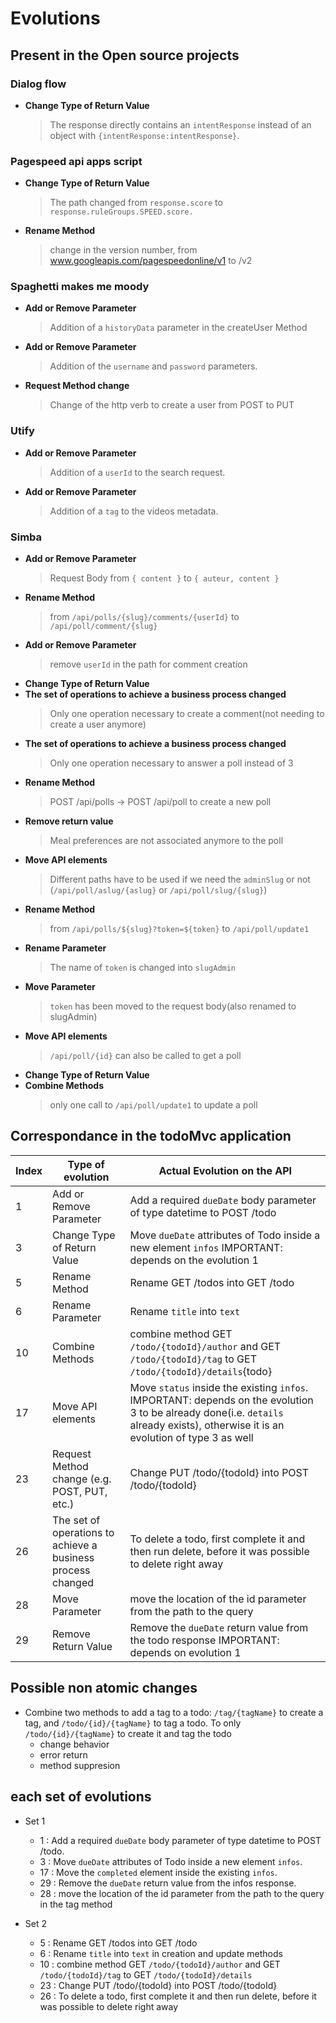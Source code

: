 # Evolutions


## Present in the Open source projects
### Dialog flow
- **Change Type of Return Value**
    >The response directly contains an `intentResponse` instead of an object with `{intentResponse:intentResponse}`.

### Pagespeed api apps script
- **Change Type of Return Value**
    > The path changed from `response.score` to `response.ruleGroups.SPEED.score.`
- **Rename Method**
    > change in the version number, from www.googleapis.com/pagespeedonline/v1 to /v2

### Spaghetti makes me moody
- **Add or Remove Parameter**
    > Addition of a `historyData` parameter in the createUser Method
- **Add or Remove Parameter**
    > Addition of the `username` and `password` parameters.
- **Request Method change**
    > Change of the http verb to create a user from POST to PUT

### Utify
- **Add or Remove Parameter**
    > Addition of a `userId` to the search request.
- **Add or Remove Parameter**
    > Addition of a `tag` to the videos metadata.

### Simba
- **Add or Remove Parameter**
    > Request Body from `{ content }` to `{ auteur, content }`
- **Rename Method**
    > from `/api/polls/{slug}/comments/{userId}` to `/api/poll/comment/{slug}`
- **Add or Remove Parameter**
    > remove `userId` in the path for comment creation
- **Change Type of Return Value**
- **The set of operations to achieve a business process changed**
    > Only one operation necessary to create a comment(not needing to create a user anymore)
- **The set of operations to achieve a business process changed**
    > Only one operation necessary to answer a poll instead of 3
- **Rename Method**
    > POST /api/polls -> POST /api/poll to create a new poll
- **Remove return value**
    > Meal preferences are not associated anymore to the poll
- **Move API elements**
    > Different paths have to be used if we need the `adminSlug` or not (`/api/poll/aslug/{aslug}` or `/api/poll/slug/{slug}`)
- **Rename Method**
    > from `/api/polls/${slug}?token=${token}` to `/api/poll/update1`
- **Rename Parameter**
    > The name of `token` is changed into `slugAdmin`
- **Move Parameter**
    > `token` has been moved to the request body(also renamed to slugAdmin)
- **Move API elements**
    > `/api/poll/{id}` can also be called to get a poll
- **Change Type of Return Value**
- **Combine Methods**
    > only one call to `/api/poll/update1` to update a poll

## Correspondance in the todoMvc application
| Index | Type of evolution                                           | Actual Evolution on the API                                                                                                                                                          |
| ----- | ----------------------------------------------------------- | ------------------------------------------------------------------------------------------------------------------------------------------------------------------------------------ |
| 1     | Add or Remove Parameter                                     | Add a required `dueDate` body parameter of type datetime to POST /todo                                                                                                   |
| 3     | Change Type of Return Value                                 | Move `dueDate` attributes of Todo inside a new element `infos` IMPORTANT: depends on the evolution 1                                                                               |
| 5     | Rename Method                                               | Rename GET /todos into GET /todo                                                                                                                                                     |
| 6     | Rename Parameter                                            | Rename `title` into `text`                                                                                                                                                           |
| 10    | Combine Methods                                             | combine method GET `/todo/{todoId}/author` and GET `/todo/{todoId}/tag` to GET `/todo/{todoId}/details`{todo} |                                                                                                                                                        |
| 17    | Move API elements                                           | Move `status` inside the existing `infos`. IMPORTANT: depends on the evolution 3 to be already done(i.e. `details` already exists), otherwise it is an evolution of type 3 as well |
| 23    | Request Method change (e.g. POST, PUT, etc.)                | Change PUT /todo/{todoId} into POST /todo/{todoId}                                                                                                                                   |
| 26    | The set of operations to achieve a business process changed | To delete a todo, first complete it and then run delete, before it was possible to delete right away                                                                                 |
| 28    | Move Parameter                                              | move the location of the id parameter from the path to the query                                                                                                                     |
| 29    | Remove Return Value                                         | Remove the `dueDate` return value from the todo response  IMPORTANT: depends on evolution 1                                                                                                                           |


## Possible non atomic changes
- Combine two methods to add a tag to a todo: `/tag/{tagName}` to create a tag, and  `/todo/{id}/{tagName}` to tag a todo. To only  `/todo/{id}/{tagName}` to create it and tag the todo
  - change behavior
  - error return
  - method suppresion 


## each set of evolutions
- Set 1
  -  1 : Add a required `dueDate` body parameter of type datetime  to POST /todo.
  -  3 : Move `dueDate` attributes of Todo inside a new element `infos`.
  -  17 : Move the `completed` element inside the existing `infos`.
  -  29 : Remove the `dueDate` return value from the infos response.
  -  28 : move the location of the id parameter from the path to the query in the tag method  

-  Set 2
   -  5 : Rename GET /todos into GET /todo
   -  6 : Rename `title` into `text` in creation and update methods
   -  10 : combine method GET `/todo/{todoId}/author` and GET `/todo/{todoId}/tag` to GET `/todo/{todoId}/details`
   -  23 : Change PUT /todo/{todoId} into POST /todo/{todoId}
   -  26 : To delete a todo, first complete it and then run delete, before it was possible to delete right away

